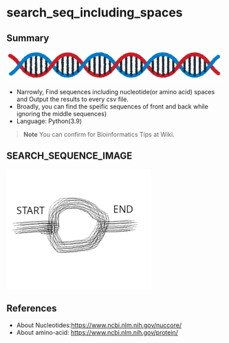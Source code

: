 # search_seq_including_spaces
## Summary
![DNA_IMAGE](line_dna_short.webp)

- Narrowly, Find sequences including nucleotide(or amino acid) spaces and Output the results to every csv file.
- Broadly, you can find the speific sequences of front and back while ignoring the middle sequences)
- Language: Python(3.9)
>__Note__ You can confirm for Bioinformatics Tips at Wiki.


## SEARCH_SEQUENCE_IMAGE
![SEARCH_IMAGE](SEARCH_SEQUENCE_INCLUDING_SPACES_IMAGE.webp)

## References
- About Nucleotides:https://www.ncbi.nlm.nih.gov/nuccore/
- About amino-acid: https://www.ncbi.nlm.nih.gov/protein/
